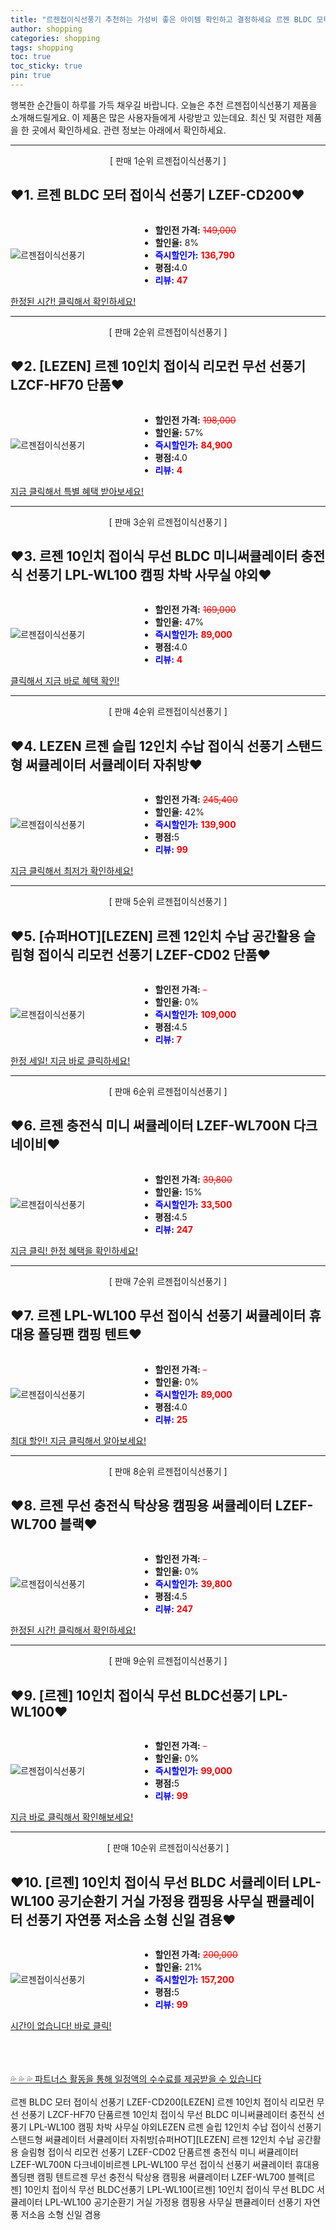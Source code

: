 ```yaml
---
title: "르젠접이식선풍기 추천하는 가성비 좋은 아이템 확인하고 결정하세요 르젠 BLDC 모터 접이식 선풍기"
author: shopping
categories: shopping
tags: shopping
toc: true
toc_sticky: true
pin: true
---
```

행복한 순간들이 하루를 가득 채우길 바랍니다. 오늘은 추천 르젠접이식선풍기 제품을 소개해드릴게요. 이 제품은 많은 사용자들에게 사랑받고 있는데요. 최신 및 저렴한 제품을 한 곳에서 확인하세요. 관련 정보는 아래에서 확인하세요.

---
<p class="toplist" style="margin: 0 auto; display: block; width: fit-content;">[ 판매 1순위 르젠접이식선풍기 ]</p>

<h2><strong>❤️1. 르젠 BLDC 모터 접이식 선풍기 LZEF-CD200❤️</strong></h2>

<div style="display: flex; align-items: center;">
    <div style="flex: 0.4;">
        <img src="https://thumbnail6.coupangcdn.com/thumbnails/remote/230x230ex/image/retail/images/654789810168801-b17a6a09-8a8f-4b84-9e6b-da7a41a09fdc.jpg" alt="르젠접이식선풍기" style="max-width: 100%;">
    </div>
    <div style="flex: 0.6; margin-left: 10px;">
        <ul>
            <li><strong>할인전 가격:</strong> <del style="color: red;">149,000</del></li>
            <li><strong>할인율:</strong> 8%</li>
            <li><span style='color:blue'><strong>즉시할인가:</strong></span> <span style='color:red'><strong>136,790</strong></span></li>
            <li><strong>평점:</strong>4.0</li>
            <li><span style='color:blue'><strong>리뷰:</strong></span> <span style='color:red'><strong>47</strong></span></li>
        </ul>
    </div>
</div>
<div class="center">
    <a href="https://William4Davisa.github.io?lptag=AF9450613&subid=githubio&pageKey=7285002369&traceid=V0-153&itemId=18607120370&vendorItemId=85742993461" class="myButton">
        한정된 시간! 클릭해서 확인하세요!
    </a>
</div>


---
<p class="toplist" style="margin: 0 auto; display: block; width: fit-content;">[ 판매 2순위 르젠접이식선풍기 ]</p>

<h2><strong>❤️2. [LEZEN] 르젠 10인치 접이식 리모컨 무선 선풍기 LZCF-HF70 단품❤️</strong></h2>

<div style="display: flex; align-items: center;">
    <div style="flex: 0.4;">
        <img src="https://thumbnail8.coupangcdn.com/thumbnails/remote/230x230ex/image/vendor_inventory/db1c/399c8eb98954de7ec5e82ccfc01e6becfd7cf0db585a29ead7680a3f5a57.jpg" alt="르젠접이식선풍기" style="max-width: 100%;">
    </div>
    <div style="flex: 0.6; margin-left: 10px;">
        <ul>
            <li><strong>할인전 가격:</strong> <del style="color: red;">198,000</del></li>
            <li><strong>할인율:</strong> 57%</li>
            <li><span style='color:blue'><strong>즉시할인가:</strong></span> <span style='color:red'><strong>84,900</strong></span></li>
            <li><strong>평점:</strong>4.0</li>
            <li><span style='color:blue'><strong>리뷰:</strong></span> <span style='color:red'><strong>4</strong></span></li>
        </ul>
    </div>
</div>
<div class="center">
    <a href="https://William4Davisa.github.io?lptag=AF9450613&subid=githubio&pageKey=7276476912&traceid=V0-153&itemId=18568874616&vendorItemId=86398621800" class="myButton">
        지금 클릭해서 특별 혜택 받아보세요!
    </a>
</div>


---
<p class="toplist" style="margin: 0 auto; display: block; width: fit-content;">[ 판매 3순위 르젠접이식선풍기 ]</p>

<h2><strong>❤️3. 르젠 10인치 접이식 무선 BLDC 미니써큘레이터 충전식 선풍기 LPL-WL100 캠핑 차박 사무실 야외❤️</strong></h2>

<div style="display: flex; align-items: center;">
    <div style="flex: 0.4;">
        <img src="https://thumbnail9.coupangcdn.com/thumbnails/remote/230x230ex/image/vendor_inventory/5f83/301399cb53a58162ff31d31d47482822d29b0712570f0839da17bc49575c.jpg" alt="르젠접이식선풍기" style="max-width: 100%;">
    </div>
    <div style="flex: 0.6; margin-left: 10px;">
        <ul>
            <li><strong>할인전 가격:</strong> <del style="color: red;">169,000</del></li>
            <li><strong>할인율:</strong> 47%</li>
            <li><span style='color:blue'><strong>즉시할인가:</strong></span> <span style='color:red'><strong>89,000</strong></span></li>
            <li><strong>평점:</strong>4.0</li>
            <li><span style='color:blue'><strong>리뷰:</strong></span> <span style='color:red'><strong>4</strong></span></li>
        </ul>
    </div>
</div>
<div class="center">
    <a href="https://William4Davisa.github.io?lptag=AF9450613&subid=githubio&pageKey=7265147961&traceid=V0-153&itemId=18514846861&vendorItemId=81197859587" class="myButton">
        클릭해서 지금 바로 혜택 확인!
    </a>
</div>


---
<p class="toplist" style="margin: 0 auto; display: block; width: fit-content;">[ 판매 4순위 르젠접이식선풍기 ]</p>

<h2><strong>❤️4. LEZEN 르젠 슬립 12인치 수납 접이식 선풍기 스탠드형 써큘레이터 서큘레이터 자취방❤️</strong></h2>

<div style="display: flex; align-items: center;">
    <div style="flex: 0.4;">
        <img src="https://thumbnail8.coupangcdn.com/thumbnails/remote/230x230ex/image/vendor_inventory/741e/88c2f01bccda52c5e1723e14cbe5d82a5f275a4b8cad08adaf8e78584603.jpg" alt="르젠접이식선풍기" style="max-width: 100%;">
    </div>
    <div style="flex: 0.6; margin-left: 10px;">
        <ul>
            <li><strong>할인전 가격:</strong> <del style="color: red;">245,400</del></li>
            <li><strong>할인율:</strong> 42%</li>
            <li><span style='color:blue'><strong>즉시할인가:</strong></span> <span style='color:red'><strong>139,900</strong></span></li>
            <li><strong>평점:</strong>5</li>
            <li><span style='color:blue'><strong>리뷰:</strong></span> <span style='color:red'><strong>99</strong></span></li>
        </ul>
    </div>
</div>
<div class="center">
    <a href="https://William4Davisa.github.io?lptag=AF9450613&subid=githubio&pageKey=8137417853&traceid=V0-153&itemId=23116988144&vendorItemId=90150181153" class="myButton">
        지금 클릭해서 최저가 확인하세요!
    </a>
</div>


---
<p class="toplist" style="margin: 0 auto; display: block; width: fit-content;">[ 판매 5순위 르젠접이식선풍기 ]</p>

<h2><strong>❤️5. [슈퍼HOT][LEZEN] 르젠 12인치 수납 공간활용 슬림형 접이식 리모컨 선풍기 LZEF-CD02 단품❤️</strong></h2>

<div style="display: flex; align-items: center;">
    <div style="flex: 0.4;">
        <img src="https://thumbnail9.coupangcdn.com/thumbnails/remote/230x230ex/image/vendor_inventory/9896/e2985779f2aa3d8361ec6ab47d0af0cd1d4cbcd0837a29af0247b8f43378.jpg" alt="르젠접이식선풍기" style="max-width: 100%;">
    </div>
    <div style="flex: 0.6; margin-left: 10px;">
        <ul>
            <li><strong>할인전 가격:</strong> <del style="color: red;">-</del></li>
            <li><strong>할인율:</strong> 0%</li>
            <li><span style='color:blue'><strong>즉시할인가:</strong></span> <span style='color:red'><strong>109,000</strong></span></li>
            <li><strong>평점:</strong>4.5</li>
            <li><span style='color:blue'><strong>리뷰:</strong></span> <span style='color:red'><strong>7</strong></span></li>
        </ul>
    </div>
</div>
<div class="center">
    <a href="https://William4Davisa.github.io?lptag=AF9450613&subid=githubio&pageKey=7276478253&traceid=V0-153&itemId=18568880208&vendorItemId=86398769850" class="myButton">
        한정 세일! 지금 바로 클릭하세요!
    </a>
</div>


---
<p class="toplist" style="margin: 0 auto; display: block; width: fit-content;">[ 판매 6순위 르젠접이식선풍기 ]</p>

<h2><strong>❤️6. 르젠 충전식 미니 써큘레이터 LZEF-WL700N 다크네이비❤️</strong></h2>

<div style="display: flex; align-items: center;">
    <div style="flex: 0.4;">
        <img src="https://thumbnail10.coupangcdn.com/thumbnails/remote/230x230ex/image/vendor_inventory/f298/00528dcb0feaa4ddeb0b94b7bfd5a0603156fa42a5ca56696587350e3a73.jpg" alt="르젠접이식선풍기" style="max-width: 100%;">
    </div>
    <div style="flex: 0.6; margin-left: 10px;">
        <ul>
            <li><strong>할인전 가격:</strong> <del style="color: red;">39,800</del></li>
            <li><strong>할인율:</strong> 15%</li>
            <li><span style='color:blue'><strong>즉시할인가:</strong></span> <span style='color:red'><strong>33,500</strong></span></li>
            <li><strong>평점:</strong>4.5</li>
            <li><span style='color:blue'><strong>리뷰:</strong></span> <span style='color:red'><strong>247</strong></span></li>
        </ul>
    </div>
</div>
<div class="center">
    <a href="https://William4Davisa.github.io?lptag=AF9450613&subid=githubio&pageKey=6497673020&traceid=V0-153&itemId=624514710&vendorItemId=89936343857" class="myButton">
        지금 클릭! 한정 혜택을 확인하세요!
    </a>
</div>


---
<p class="toplist" style="margin: 0 auto; display: block; width: fit-content;">[ 판매 7순위 르젠접이식선풍기 ]</p>

<h2><strong>❤️7. 르젠 LPL-WL100 무선 접이식 선풍기 써큘레이터 휴대용 폴딩팬 캠핑 텐트❤️</strong></h2>

<div style="display: flex; align-items: center;">
    <div style="flex: 0.4;">
        <img src="https://thumbnail9.coupangcdn.com/thumbnails/remote/230x230ex/image/vendor_inventory/fd56/9b7c2c8c848cae1507c4ff8329585365d1553c96a0aa2a557fe9f822c974.jpg" alt="르젠접이식선풍기" style="max-width: 100%;">
    </div>
    <div style="flex: 0.6; margin-left: 10px;">
        <ul>
            <li><strong>할인전 가격:</strong> <del style="color: red;">-</del></li>
            <li><strong>할인율:</strong> 0%</li>
            <li><span style='color:blue'><strong>즉시할인가:</strong></span> <span style='color:red'><strong>89,000</strong></span></li>
            <li><strong>평점:</strong>4.0</li>
            <li><span style='color:blue'><strong>리뷰:</strong></span> <span style='color:red'><strong>25</strong></span></li>
        </ul>
    </div>
</div>
<div class="center">
    <a href="https://William4Davisa.github.io?lptag=AF9450613&subid=githubio&pageKey=6442063154&traceid=V0-153&itemId=13948645164&vendorItemId=81881595520" class="myButton">
        최대 할인! 지금 클릭해서 알아보세요!
    </a>
</div>


---
<p class="toplist" style="margin: 0 auto; display: block; width: fit-content;">[ 판매 8순위 르젠접이식선풍기 ]</p>

<h2><strong>❤️8. 르젠 무선 충전식 탁상용 캠핑용 써큘레이터 LZEF-WL700 블랙❤️</strong></h2>

<div style="display: flex; align-items: center;">
    <div style="flex: 0.4;">
        <img src="https://thumbnail6.coupangcdn.com/thumbnails/remote/230x230ex/image/vendor_inventory/bcce/ba36b529248879097845b9718567a6458610787f6db7ef04350b309722e5.jpg" alt="르젠접이식선풍기" style="max-width: 100%;">
    </div>
    <div style="flex: 0.6; margin-left: 10px;">
        <ul>
            <li><strong>할인전 가격:</strong> <del style="color: red;">-</del></li>
            <li><strong>할인율:</strong> 0%</li>
            <li><span style='color:blue'><strong>즉시할인가:</strong></span> <span style='color:red'><strong>39,800</strong></span></li>
            <li><strong>평점:</strong>4.5</li>
            <li><span style='color:blue'><strong>리뷰:</strong></span> <span style='color:red'><strong>247</strong></span></li>
        </ul>
    </div>
</div>
<div class="center">
    <a href="https://William4Davisa.github.io?lptag=AF9450613&subid=githubio&pageKey=6497673020&traceid=V0-153&itemId=14291864520&vendorItemId=81350983563" class="myButton">
        한정된 시간! 클릭해서 확인하세요!
    </a>
</div>


---
<p class="toplist" style="margin: 0 auto; display: block; width: fit-content;">[ 판매 9순위 르젠접이식선풍기 ]</p>

<h2><strong>❤️9. [르젠] 10인치 접이식 무선 BLDC선풍기 LPL-WL100❤️</strong></h2>

<div style="display: flex; align-items: center;">
    <div style="flex: 0.4;">
        <img src="https://thumbnail6.coupangcdn.com/thumbnails/remote/230x230ex/image/vendor_inventory/869f/41114022a00c7dca8b20d42efc1250eb3af40ae7a594ad682462b1e4771e.jpg" alt="르젠접이식선풍기" style="max-width: 100%;">
    </div>
    <div style="flex: 0.6; margin-left: 10px;">
        <ul>
            <li><strong>할인전 가격:</strong> <del style="color: red;">-</del></li>
            <li><strong>할인율:</strong> 0%</li>
            <li><span style='color:blue'><strong>즉시할인가:</strong></span> <span style='color:red'><strong>99,000</strong></span></li>
            <li><strong>평점:</strong>5</li>
            <li><span style='color:blue'><strong>리뷰:</strong></span> <span style='color:red'><strong>99</strong></span></li>
        </ul>
    </div>
</div>
<div class="center">
    <a href="https://William4Davisa.github.io?lptag=AF9450613&subid=githubio&pageKey=8180517625&traceid=V0-153&itemId=23385780319&vendorItemId=90415764501" class="myButton">
        지금 바로 클릭해서 확인해보세요!
    </a>
</div>


---
<p class="toplist" style="margin: 0 auto; display: block; width: fit-content;">[ 판매 10순위 르젠접이식선풍기 ]</p>

<h2><strong>❤️10. [르젠] 10인치 접이식 무선 BLDC 서큘레이터 LPL-WL100 공기순환기 거실 가정용 캠핑용 사무실 팬큘레이터 선풍기 자연풍 저소음 소형 신일 겸용❤️</strong></h2>

<div style="display: flex; align-items: center;">
    <div style="flex: 0.4;">
        <img src="https://thumbnail8.coupangcdn.com/thumbnails/remote/230x230ex/image/vendor_inventory/6f1d/b18676d84d6e7c6ac3df094a03843641a48aa51db0212cf1506c4ea5d54d.PNG" alt="르젠접이식선풍기" style="max-width: 100%;">
    </div>
    <div style="flex: 0.6; margin-left: 10px;">
        <ul>
            <li><strong>할인전 가격:</strong> <del style="color: red;">200,000</del></li>
            <li><strong>할인율:</strong> 21%</li>
            <li><span style='color:blue'><strong>즉시할인가:</strong></span> <span style='color:red'><strong>157,200</strong></span></li>
            <li><strong>평점:</strong>5</li>
            <li><span style='color:blue'><strong>리뷰:</strong></span> <span style='color:red'><strong>99</strong></span></li>
        </ul>
    </div>
</div>
<div class="center">
    <a href="https://William4Davisa.github.io?lptag=AF9450613&subid=githubio&pageKey=5886220327&traceid=V0-153&itemId=10337354604&vendorItemId=77619559289" class="myButton">
        시간이 없습니다! 바로 클릭!
    </a>
</div>

<br><br><br>[💦 💦 💦 파트너스 활동을 통해 일정액의 수수료를 제공받을 수 있습니다](https://link.coupang.com/a/bcpT2c)<br><br>르젠 BLDC 모터 접이식 선풍기 LZEF-CD200[LEZEN] 르젠 10인치 접이식 리모컨 무선 선풍기 LZCF-HF70 단품르젠 10인치 접이식 무선 BLDC 미니써큘레이터 충전식 선풍기 LPL-WL100 캠핑 차박 사무실 야외LEZEN 르젠 슬립 12인치 수납 접이식 선풍기 스탠드형 써큘레이터 서큘레이터 자취방[슈퍼HOT][LEZEN] 르젠 12인치 수납 공간활용 슬림형 접이식 리모컨 선풍기 LZEF-CD02 단품르젠 충전식 미니 써큘레이터 LZEF-WL700N 다크네이비르젠 LPL-WL100 무선 접이식 선풍기 써큘레이터 휴대용 폴딩팬 캠핑 텐트르젠 무선 충전식 탁상용 캠핑용 써큘레이터 LZEF-WL700 블랙[르젠] 10인치 접이식 무선 BLDC선풍기 LPL-WL100[르젠] 10인치 접이식 무선 BLDC 서큘레이터 LPL-WL100 공기순환기 거실 가정용 캠핑용 사무실 팬큘레이터 선풍기 자연풍 저소음 소형 신일 겸용